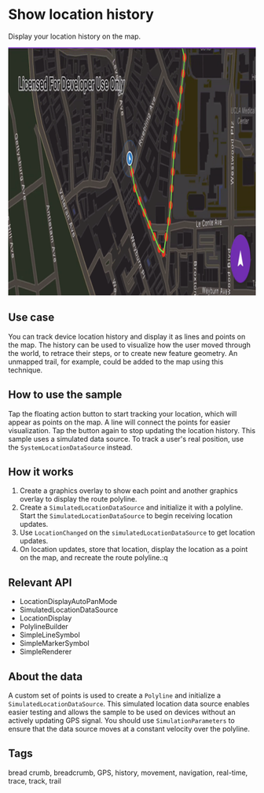 # Show location history

Display your location history on the map.

![Image of show location history](show-location-history.png)

## Use case

You can track device location history and display it as lines and points on the map. The history can be used to visualize how the user moved through the world, to retrace their steps, or to create new feature geometry. An unmapped trail, for example, could be added to the map using this technique.

## How to use the sample

Tap the floating action button to start tracking your location, which will appear as points on the map. A line will connect the points for easier visualization. Tap the button again to stop updating the location history. This sample uses a simulated data source. To track a user's real position, use the `SystemLocationDataSource` instead.

## How it works

1. Create a graphics overlay to show each point and another graphics overlay to display the route polyline.
2. Create a `SimulatedLocationDataSource` and initialize it with a polyline. Start the `SimulatedLocationDataSource` to begin receiving location updates.
3. Use `LocationChanged` on the `simulatedLocationDataSource` to get location updates.
4. On location updates, store that location, display the location as a point on the map, and recreate the route polyline.:q

## Relevant API

* LocationDisplayAutoPanMode
* SimulatedLocationDataSource
* LocationDisplay
* PolylineBuilder
* SimpleLineSymbol
* SimpleMarkerSymbol
* SimpleRenderer

## About the data

A custom set of points is used to create a `Polyline` and initialize a `SimulatedLocationDataSource`. This simulated location data source enables easier testing and allows the sample to be used on devices without an actively updating GPS signal. You should use `SimulationParameters` to ensure that the data source moves at a constant velocity over the polyline.

## Tags

bread crumb, breadcrumb, GPS, history, movement, navigation, real-time, trace, track, trail
